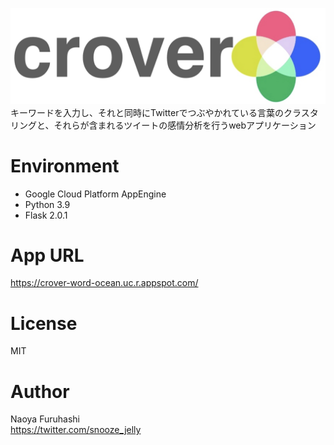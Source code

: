 ![crover](crover/figure/crover_logo_Helvetica_w_trans.png)
キーワードを入力し、それと同時にTwitterでつぶやかれている言葉のクラスタリングと、それらが含まれるツイートの感情分析を行うwebアプリケーション

# Environment
- Google Cloud Platform AppEngine
- Python 3.9
- Flask 2.0.1

# App URL
https://crover-word-ocean.uc.r.appspot.com/

# License
MIT

# Author
Naoya Furuhashi  
https://twitter.com/snooze_jelly

